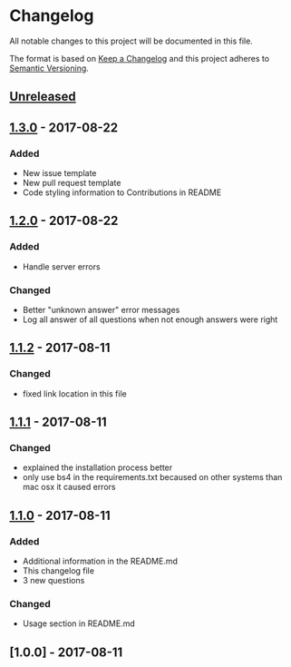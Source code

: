 # Changelog
All notable changes to this project will be documented in this file.

The format is based on [Keep a Changelog](http://keepachangelog.com/en/1.0.0/)
and this project adheres to [Semantic Versioning](http://semver.org/spec/v2.0.0.html).

## [Unreleased]

## [1.3.0] - 2017-08-22
### Added
- New issue template
- New pull request template
- Code styling information to Contributions in README

## [1.2.0] - 2017-08-22
### Added
- Handle server errors

### Changed
- Better "unknown answer" error messages
- Log all answer of all questions when not enough answers were right

## [1.1.2] - 2017-08-11
### Changed
- fixed link location in this file

## [1.1.1] - 2017-08-11
### Changed
- explained the installation process better
- only use bs4 in the requirements.txt becaused on other systems than mac osx
it caused errors

## [1.1.0] - 2017-08-11
### Added
- Additional information in the README.md
- This changelog file
- 3 new questions

### Changed
- Usage section in README.md

## [1.0.0] - 2017-08-11


[Unreleased]: https://github.com/Nachtalb/energy_game/compare/v1.1.0...HEAD
[1.3.0]: https://github.com/Nachtalb/energy_game/compare/v1.2.0...v1.3.0
[1.2.0]: https://github.com/Nachtalb/energy_game/compare/v1.1.2...v1.2.0
[1.1.2]: https://github.com/Nachtalb/energy_game/compare/v1.1.1...v1.1.2
[1.1.1]: https://github.com/Nachtalb/energy_game/compare/v1.1.0...v1.1.1
[1.1.0]: https://github.com/Nachtalb/energy_game/compare/v1.0.0...v1.1.0
